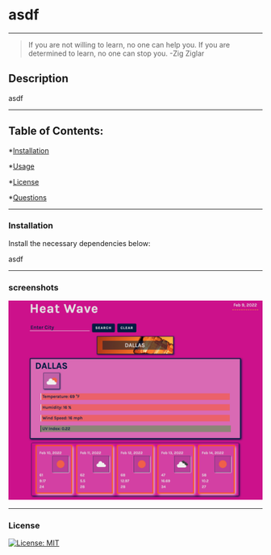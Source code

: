 
  # asdf
  ---

  > If you are not willing to learn, no one can help you. If you are determined to learn, no one can stop you. -Zig Ziglar

  ## Description 

  asdf

  ---

  ## Table of Contents:

  *[Installation](#installation)

  *[Usage](#usage)

  *[License](#license)

  *[Questions](#questions)

  ---

  ### Installation

  Install the necessary dependencies below:

  asdf

  ---

  ### screenshots

  ![Image 1](utils/assets/images/heatwaveSS1.png)

  ---

  ### License

  [![License: MIT](https://img.shields.io/badge/License-MIT-yellow.svg)](https://opensource.org/licenses/MIT)

